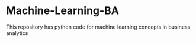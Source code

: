 # Machine-Learning-BA
This repository has python code for machine learning concepts in business analytics
